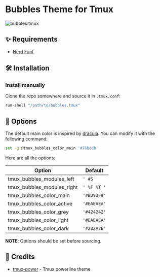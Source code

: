 # Bubbles Theme for Tmux

![bubbles.tmux](https://user-images.githubusercontent.com/46901748/225083037-fdb93561-037f-432a-bc44-1b309d365216.png)

## ✨ Requirements

- [Nerd Font](https://www.nerdfonts.com/)

## 🛠 Installation

### Install manually

Clone the repo somewhere and source it in `.tmux.conf`:

```bash
run-shell "/path/to/bubbles.tmux"
```

## 🧩 Options

The default main color is inspired by [dracula](https://draculatheme.com/). You can modify it with the following command:

```bash
set -g @tmux_bubbles_color_main '#76bddb'
```

Here are all the options:

| Option                     | Default     |
| -------------------------- | ----------- |
| tmux_bubbles_modules_left  | `' #S '`    |
| tmux_bubbles_modules_right | `' %F %T '` |
| tmux_bubbles_color_main    | `'#BD93F9'` |
| tmux_bubbles_color_active  | `'#EAEAEA'` |
| tmux_bubbles_color_grey    | `'#424242'` |
| tmux_bubbles_color_light   | `'#EAEAEA'` |
| tmux_bubbles_color_dark    | `'#282A2E'` |

**NOTE**: Options should be set before sourcing.

## 💐 Credits

- [tmux-power](https://github.com/wfxr/tmux-power) - Tmux powerline theme
